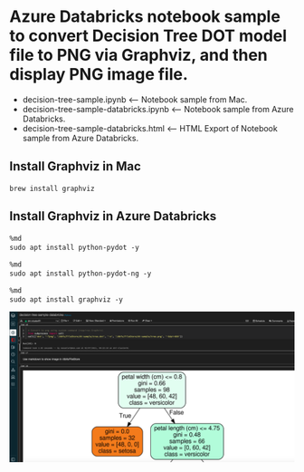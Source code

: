 # Azure Databricks notebook sample to convert Decision Tree DOT model file to PNG via Graphviz, and then display PNG image file.

* decision-tree-sample.ipynb <-- Notebook sample from Mac.
* decision-tree-sample-databricks.ipynb <-- Notebook sample from Azure Databricks.
* decision-tree-sample-databricks.html <-- HTML Export of Notebook sample from Azure Databricks.

## Install Graphviz in Mac
```shell
brew install graphviz
```

## Install Graphviz in Azure Databricks
```shell
%md
sudo apt install python-pydot -y
```

```shell
%md
sudo apt install python-pydot-ng -y
```

```shell
%md
sudo apt install graphviz -y
```

![alt text](https://github.com/easonlai/decision-tree-sample/blob/main/git-images/git-image-1.png)


